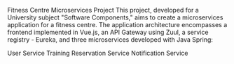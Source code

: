 Fitness Centre Microservices Project
This project, developed for a University subject "Software Components," aims to create a microservices application for a fitness centre. The application architecture encompasses a frontend implemented in Vue.js, an API Gateway using Zuul, a service registry - Eureka, and three microservices developed with Java Spring:

User Service
Training Reservation Service
Notification Service
